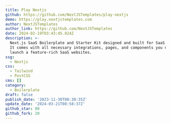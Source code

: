 ```yaml
---
title: Play Nextjs
github: https://github.com/NextJSTemplates/play-nextjs
demo: https://play.nextjstemplates.com
author: NextJSTemplates
author_link: https://github.com/NextJSTemplates
date: 2024-02-19T03:43:45.824Z
description: >-
  Next.js SaaS Boilerplate and Starter Kit designed and built for SaaS startups.
  It comes with all necessary integrations, pages, and components you need to
  launch a feature-rich SaaS websites.
ssg:
  - Nextjs
css:
  - Tailwind
  - PostCSS
cms: []
category:
  - Boilerplate
draft: false
publish_date: '2023-11-30T08:30:35Z'
update_date: '2024-03-21T08:58:37Z'
github_star: 80
github_fork: 20
---
```

